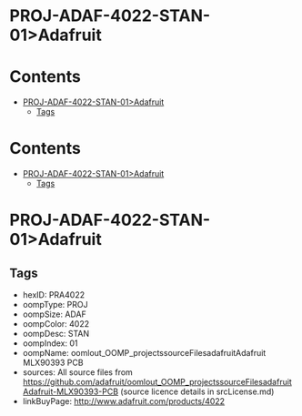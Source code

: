 
PROJ-ADAF-4022-STAN-01>Adafruit
===============================

Contents
========

* [PROJ-ADAF-4022-STAN-01>Adafruit](#proj-adaf-4022-stan-01adafruit)
	* [Tags](#tags)

Contents
========

* [PROJ-ADAF-4022-STAN-01>Adafruit](#proj-adaf-4022-stan-01adafruit)
	* [Tags](#tags)

# PROJ-ADAF-4022-STAN-01>Adafruit

## Tags

- hexID: PRA4022
- oompType: PROJ
- oompSize: ADAF
- oompColor: 4022
- oompDesc: STAN
- oompIndex: 01
- oompName: oomlout_OOMP_projectssourceFilesadafruitAdafruit MLX90393 PCB
- sources: All source files from https://github.com/adafruit/oomlout_OOMP_projectssourceFilesadafruitAdafruit-MLX90393-PCB (source licence details in srcLicense.md)
- linkBuyPage: http://www.adafruit.com/products/4022
